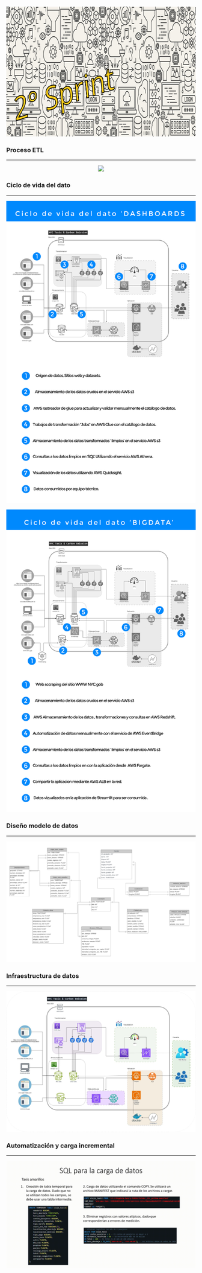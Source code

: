 <p align="center">
<img src="Imagenes_2/banner_2_sprint.png" width="996" height="344""  >
</p>

### Proceso ETL
---

<p align="center">
<img src="Imagenes_2/ETL-Trips.gif"  >
</p>

### Ciclo de vida del dato
---

<p align="center">
<img src="Imagenes_2/Ciclo_del_dato.jpg"  >
</p>


<p align="center">
<img src="Imagenes_2/Ciclo_del_dato_BigData.jpg"  >
</p>


### Diseño modelo de datos
---

<p align="center">
<img src="Imagenes_2/modelo_ER.jpeg"  >
</p>

### Infraestructura de datos
---

<p align="center">
<img src="Imagenes_2/Architecture_01.jpg"  >
</p>

### Automatización y carga incremental
---

<p align="center">
<img src="Imagenes_2/automatizacion.gif"  >
</p>
